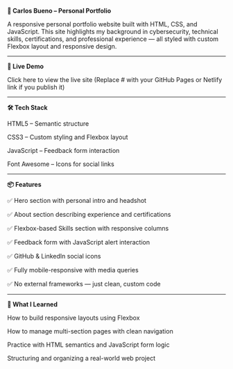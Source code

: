 **📁 Carlos Bueno – Personal Portfolio**

A responsive personal portfolio website built with HTML, CSS, and JavaScript. This site highlights my background in cybersecurity, technical skills, certifications, and professional experience — all styled with custom Flexbox layout and responsive design.

-----------------------------------------------------------------------------------------------------------------------------------------------------------------------------------------

**🚀 Live Demo**

Click here to view the live site
(Replace # with your GitHub Pages or Netlify link if you publish it)

-----------------------------------------------------------------------------------------------------------------------------------------------------------------------------------------

**🛠️ Tech Stack**

HTML5 – Semantic structure

CSS3 – Custom styling and Flexbox layout

JavaScript – Feedback form interaction

Font Awesome – Icons for social links

-----------------------------------------------------------------------------------------------------------------------------------------------------------------------------------------

**📦 Features**

✅ Hero section with personal intro and headshot

✅ About section describing experience and certifications

✅ Flexbox-based Skills section with responsive columns

✅ Feedback form with JavaScript alert interaction

✅ GitHub & LinkedIn social icons

✅ Fully mobile-responsive with media queries

✅ No external frameworks — just clean, custom code

-----------------------------------------------------------------------------------------------------------------------------------------------------------------------------------------

**🧠 What I Learned**

How to build responsive layouts using Flexbox

How to manage multi-section pages with clean navigation

Practice with HTML semantics and JavaScript form logic

Structuring and organizing a real-world web project

